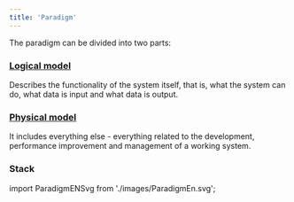 ```yaml
---
title: 'Paradigm'
---
```


The paradigm can be divided into two parts:

### [Logical model](Logical_model.md)

Describes the functionality of the system itself, that is, what the system can do, what data is input and what data is output.

### [Physical model](Physical_model.md)

It includes everything else - everything related to the development, performance improvement and management of a working system.

### Stack

import ParadigmENSvg from './images/ParadigmEn.svg';

<ParadigmENSvg />
